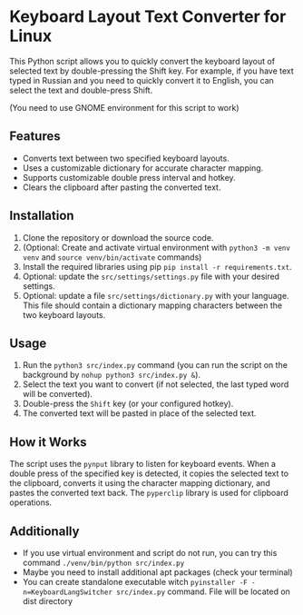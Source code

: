 # Keyboard Layout Text Converter for Linux

This Python script allows you to quickly convert the keyboard layout of selected text by double-pressing the Shift key. For example, if you have text typed in Russian and you need to quickly convert it to English, you can select the text and double-press Shift.

(You need to use GNOME environment for this script to work)

## Features

- Converts text between two specified keyboard layouts.
- Uses a customizable dictionary for accurate character mapping.
- Supports customizable double press interval and hotkey.
- Clears the clipboard after pasting the converted text.

## Installation

1. Clone the repository or download the source code.
2. (Optional: Create and activate virtual environment with `python3 -m venv venv` and `source venv/bin/activate` commands)
3. Install the required libraries using pip `pip install -r requirements.txt`.
4. Optional: update the `src/settings/settings.py` file with your desired settings.
5. Optional: update a file `src/settings/dictionary.py` with your language. This file should contain a dictionary mapping characters between the two keyboard layouts.

## Usage

1. Run the `python3 src/index.py` command (you can run the script on the background by `nohup python3 src/index.py &`).
2. Select the text you want to convert (if not selected, the last typed word will be converted).
3. Double-press the `Shift` key (or your configured hotkey).
4. The converted text will be pasted in place of the selected text.

## How it Works

The script uses the `pynput` library to listen for keyboard events. When a double press of the specified key is detected, it copies the selected text to the clipboard, converts it using the character mapping dictionary, and pastes the converted text back. The `pyperclip` library is used for clipboard operations.

## Additionally

- If you use virtual environment and script do not run, you can try this command `./venv/bin/python src/index.py`
- Maybe you need to install additional apt packages (check your terminal)
- You can create standalone executable witch `pyinstaller -F -n=KeyboardLangSwitcher src/index.py` command. File will be located on dist directory
